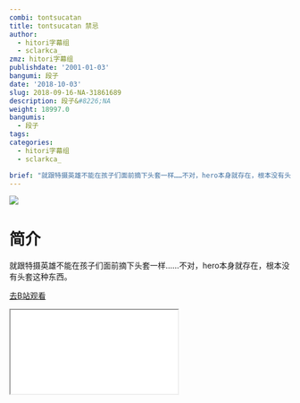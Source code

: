 ```yaml
---
combi: tontsucatan
title: tontsucatan 禁忌
author:
  - hitori字幕组
  - sclarkca_
zmz: hitori字幕组
publishdate: '2001-01-03'
bangumi: 段子
date: '2018-10-03'
slug: 2018-09-16-NA-31861689
description: 段子&#8226;NA
weight: 18997.0
bangumis:
  - 段子
tags:
categories:
  - hitori字幕组
  - sclarkca_

brief: "就跟特摄英雄不能在孩子们面前摘下头套一样……不对，hero本身就存在，根本没有头套这种东西。"
---
```

![](https://i.imgur.com/VZK0bbZ.jpg)
# 简介  
就跟特摄英雄不能在孩子们面前摘下头套一样……不对，hero本身就存在，根本没有头套这种东西。  

[去B站观看](https://www.bilibili.com/video/av31861689/)
<div class ="resp-container"><iframe class="testiframe" src="//player.bilibili.com/player.html?aid=31861689"", scrolling="no", allowfullscreen="true" > </iframe></div> 

